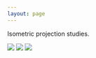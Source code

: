 ```yaml
---
layout: page
---
```


Isometric projection studies.

<img src="{{ site.baseurl }}/img/iso1.jpg">

<img src="{{ site.baseurl }}/img/iso2.jpg">

<img src="{{ site.baseurl }}/img/iso3.jpg">
